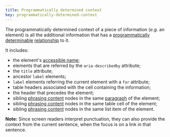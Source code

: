 ```yaml
---
title: Programmatically determined context
key: programmatically-determined-context
---
```


The programmatically determined context of a piece of information (_e.g._ an element) is all the additional information that has a [programmatically determinable](https://www.w3.org/TR/WCAG21/#dfn-programmatically-determinable) [relationship](https://www.w3.org/TR/WCAG21/#dfn-relationships) to it.

It includes:

- the element's [accessible name][];
- elements that are referred by the `aria-describedby` attribute;
- the `title` attribute;
- ancestor `label` elements;
- `label` elements referring the current element with a `for` attribute;
- table headers associated with the cell containing the information;
- the header that precedes the element;
- sibling [phrasing content][] nodes in the same [paragraph][] of the element;
- sibling [phrasing content][] nodes in the same table cell of the element;
- sibling [phrasing content][] nodes in the same list item of the element.

**Note:** Since screen readers interpret punctuation, they can also provide the context from the current sentence, when the focus is on a link in that sentence.

[accessible name]: #accessible-name 'Definition of accessible name'
[paragraph]: https://html.spec.whatwg.org/#paragraph
[phrasing content]: https://html.spec.whatwg.org/#phrasing-content-2
